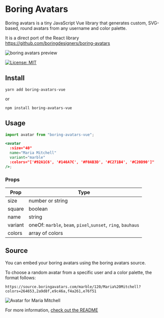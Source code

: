 
# Boring Avatars

Boring avatars is a tiny JavaScript Vue library that generates custom, SVG-based, round avatars from any username and color palette.

It is a direct port of the React library https://github.com/boringdesigners/boring-avatars

![boring avatars preview](https://github.com/boringdesigners/boring-avatars/blob/master/public/boring-avatars-preview.png?raw=true)

<a href="https://www.npmjs.com/package/boring-avatars-vue">

[![License: MIT](https://img.shields.io/badge/License-MIT-yellow.svg)](https://opensource.org/licenses/MIT)

</a>

## Install

```
yarn add boring-avatars-vue
```

or

```
npm install boring-avatars-vue
```

## Usage

```jsx
import avatar from "boring-avatars-vue";

<avatar
  :size="40"
  name="Maria Mitchell"
  variant="marble"
  :colors="['#92A1C6', '#146A7C', '#F0AB3D', '#C271B4', '#C20D90']"
/>;
```

### Props

| Prop    | Type                                                         |
| ------- | ------------------------------------------------------------ |
| size    | number or string                                             |
| square  | boolean                                                      |
| name    | string                                                       |
| variant | oneOf: `marble`, `beam`, `pixel`,`sunset`, `ring`, `bauhaus` |
| colors  | array of colors                                              |


## Source

You can embed your boring avatars using the boring avatars source.

To choose a random avatar from a specific user and a color palette, the format follows:

```
https://source.boringavatars.com/marble/120/Maria%20Mitchell?colors=264653,2a9d8f,e9c46a,f4a261,e76f51
```
![Avatar for Maria Mitchell](https://source.boringavatars.com/marble/120/Maria%20Mitchell?colors=264653,2a9d8f,e9c46a,f4a261,e76f51)


For more information, [check out the README](https://github.com/hihayk/boring-avatars-service/blob/main/README.md)

